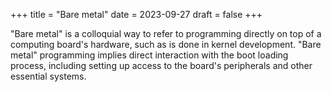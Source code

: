 +++
title = "Bare metal"
date = 2023-09-27
draft = false
+++

"Bare metal" is a colloquial way to refer to programming directly on top of a
computing board's hardware, such as is done in kernel development. "Bare metal"
programming implies direct interaction with the boot loading process, including
setting up access to the board's peripherals and other essential systems.
